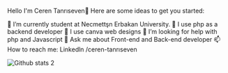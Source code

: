 Hello I'm Ceren Tanrıseven👋
Here are some ideas to get you started:

🔭 I’m currently student at Necmettşn Erbakan University.
🌱 I use php as a backend developer
👯 I use canva web designs
🤔 I’m looking for help with php and Javascript
💬 Ask me about Front-end and Back-end developer
📫 How to reach me: Linkedln /ceren-tanrıseven

![Github stats 2](https://github-readme-stats.vercel.app/api?username=kullanıcıadınız&show_icons=true&theme=radical)

